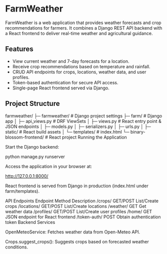 # FarmWeather

FarmWeather is a web application that provides weather forecasts and crop recommendations for farmers. It combines a Django REST API backend with a React frontend to deliver real-time weather and agricultural guidance.

## Features

- View current weather and 7-day forecasts for a location.
- Receive crop recommendations based on temperature and rainfall.
- CRUD API endpoints for crops, locations, weather data, and user profiles.
- Token-based authentication for secure API access.
- Single-page React frontend served via Django.

## Project Structure

farmweather/
├─ farmweather/ # Django project settings
├─ farm/ # Django app
│ ├─ api_views.py # DRF ViewSets
│ ├─ views.py # React entry point & JSON endpoints
│ ├─ models.py
│ ├─ serializers.py
│ ├─ urls.py
│ ├─ static/ # React build assets
│ └─ templates/ # index.html
└─ binary-blossom-frontend/ # React project
Running the Application

Start the Django backend:

python manage.py runserver


Access the application in your browser at:

http://127.0.0.1:8000/


React frontend is served from Django in production (index.html under farm/templates).

API Endpoints
Endpoint	Method	Description
/crops/	GET/POST	List/Create crops
/locations/	GET/POST	List/Create locations
/weather/	GET	Get weather data
/profiles/	GET/POST	List/Create user profiles
/home/	GET	JSON endpoint for React frontend
/token-auth/	POST	Obtain authentication token
Backend Services

OpenMeteoService: Fetches weather data from Open-Meteo API.

Crops.suggest_crops(): Suggests crops based on forecasted weather conditions.
